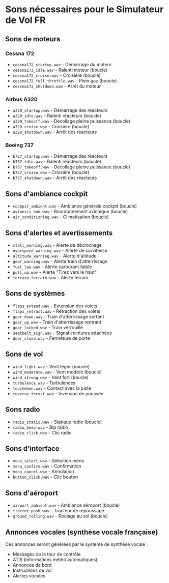# Sons nécessaires pour le Simulateur de Vol FR

## Sons de moteurs

### Cessna 172
- `cessna172_startup.wav` - Démarrage du moteur
- `cessna172_idle.wav` - Ralenti moteur (boucle)
- `cessna172_cruise.wav` - Croisière (boucle)
- `cessna172_full_throttle.wav` - Plein gaz (boucle)
- `cessna172_shutdown.wav` - Arrêt du moteur

### Airbus A320
- `a320_startup.wav` - Démarrage des réacteurs
- `a320_idle.wav` - Ralenti réacteurs (boucle)
- `a320_takeoff.wav` - Décollage pleine puissance (boucle)
- `a320_cruise.wav` - Croisière (boucle)
- `a320_shutdown.wav` - Arrêt des réacteurs

### Boeing 737
- `b737_startup.wav` - Démarrage des réacteurs
- `b737_idle.wav` - Ralenti réacteurs (boucle)
- `b737_takeoff.wav` - Décollage pleine puissance (boucle)
- `b737_cruise.wav` - Croisière (boucle)
- `b737_shutdown.wav` - Arrêt des réacteurs

## Sons d'ambiance cockpit

- `cockpit_ambient.wav` - Ambiance générale cockpit (boucle)
- `avionics_hum.wav` - Bourdonnement avionique (boucle)
- `air_conditioning.wav` - Climatisation (boucle)

## Sons d'alertes et avertissements

- `stall_warning.wav` - Alerte de décrochage
- `overspeed_warning.wav` - Alerte de survitesse
- `altitude_warning.wav` - Alerte d'altitude
- `gear_warning.wav` - Alerte train d'atterrissage
- `fuel_low.wav` - Alerte carburant faible
- `pull_up.wav` - Alerte "Tirez vers le haut"
- `terrain_terrain.wav` - Alerte terrain

## Sons de systèmes

- `flaps_extend.wav` - Extension des volets
- `flaps_retract.wav` - Rétraction des volets
- `gear_down.wav` - Train d'atterrissage sortant
- `gear_up.wav` - Train d'atterrissage rentrant
- `gear_locked.wav` - Train verrouillé
- `seatbelt_sign.wav` - Signal ceintures attachées
- `door_close.wav` - Fermeture de porte

## Sons de vol

- `wind_light.wav` - Vent léger (boucle)
- `wind_moderate.wav` - Vent modéré (boucle)
- `wind_strong.wav` - Vent fort (boucle)
- `turbulence.wav` - Turbulences
- `touchdown.wav` - Contact avec la piste
- `reverse_thrust.wav` - Inversion de poussée

## Sons radio

- `radio_static.wav` - Statique radio (boucle)
- `radio_beep.wav` - Bip radio
- `radio_click.wav` - Clic radio

## Sons d'interface

- `menu_select.wav` - Sélection menu
- `menu_confirm.wav` - Confirmation
- `menu_cancel.wav` - Annulation
- `button_click.wav` - Clic bouton

## Sons d'aéroport

- `airport_ambient.wav` - Ambiance aéroport (boucle)
- `tractor_push.wav` - Tracteur de repoussage
- `ground_rolling.wav` - Roulage au sol (boucle)

## Annonces vocales (synthèse vocale française)

Ces annonces seront générées par le système de synthèse vocale :
- Messages de la tour de contrôle
- ATIS (informations météo automatiques)
- Annonces de bord
- Instructions de vol
- Alertes vocales

